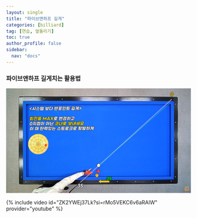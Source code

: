 ```yaml
---
layout: single
title: "파이브앤하프 길게"
categories: [billiard]
tag: [연습, 옆돌리기]
toc: true
author_profile: false
sidebar:
  nav: "docs"
---
```


### 파이브앤하프 길게치는 활용법

[![파이브앤하프 길게치는 활용법](/images/%ED%8C%8C%EC%9D%B4%EB%B8%8C%EC%95%A4%ED%95%98%ED%94%84%20%EA%B8%B8%EA%B2%8C.png)](https://1drv.ms/p/s!AuJKpwyYpUY9_TxrGKafb288RjJ6?e=1eWNEG)

{% include video id="ZK2YWEj37Lk?si=rMo5VEKC6v6aRAlW" provider="youtube" %}
